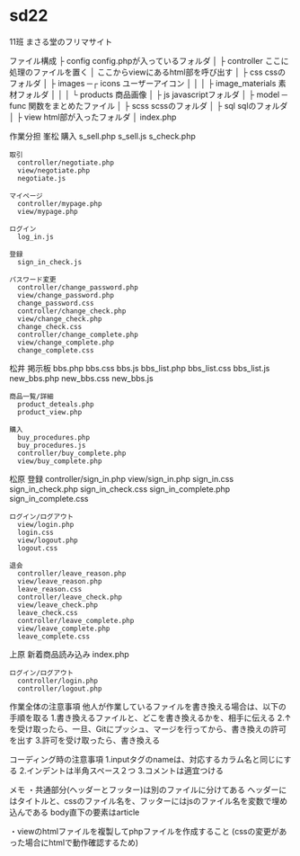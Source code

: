 # sd22
11班
まさる堂のフリマサイト


ファイル構成
├ config        config.phpが入っているフォルダ
│
├ controller    ここに処理のファイルを置く
│               ここからviewにあるhtml部を呼び出す
│
├ css           cssのフォルダ
│
├ images ─┌ icons           ユーザーアイコン
│         │
│         ├ image_materials 素材フォルダ
│         │
│         └ products        商品画像
│
├ js            javascriptフォルダ
│
├ model ─ func  関数をまとめたファイル
│
├ scss          scssのフォルダ
│
├ sql           sqlのフォルダ
│
├ view          html部が入ったフォルダ
│
index.php


作業分担
  峯松
    購入
      s_sell.php
      s_sell.js
      s_check.php

    取引
      controller/negotiate.php
      view/negotiate.php
      negotiate.js

    マイページ
      controller/mypage.php
      view/mypage.php

    ログイン
      log_in.js

    登録
      sign_in_check.js

    パスワード変更
      controller/change_password.php
      view/change_password.php
      change_password.css
      controller/change_check.php
      view/change_check.php
      change_check.css
      controller/change_complete.php
      view/change_complete.php
      change_complete.css


  松井
    掲示板
      bbs.php
      bbs.css
      bbs.js
      bbs_list.php
      bbs_list.css
      bbs_list.js
      new_bbs.php
      new_bbs.css
      new_bbs.js

    商品一覧/詳細
      product_deteals.php
      product_view.php

    購入
      buy_procedures.php
      buy_procedures.js
      controller/buy_complete.php
      view/buy_complete.php


  松原
    登録
      controller/sign_in.php
      view/sign_in.php
      sign_in.css
      sign_in_check.php
      sign_in_check.css
      sign_in_complete.php
      sign_in_complete.css

    ログイン/ログアウト
      view/login.php
      login.css
      view/logout.php
      logout.css

    退会 
      controller/leave_reason.php
      view/leave_reason.php
      leave_reason.css
      controller/leave_check.php
      view/leave_check.php
      leave_check.css
      controller/leave_complete.php
      view/leave_complete.php
      leave_complete.css


  上原
    新着商品読み込み
      index.php

    ログイン/ログアウト
      controller/login.php
      controller/logout.php


作業全体の注意事項
他人が作業しているファイルを書き換える場合は、以下の手順を取る
  1.書き換えるファイルと、どこを書き換えるかを、相手に伝える
  2.↑を受け取ったら、一旦、Gitにプッシュ、マージを行ってから、書き換えの許可を出す
  3.許可を受け取ったら、書き換える

コーディング時の注意事項
  1.inputタグのnameは、対応するカラム名と同じにする
  2.インデントは半角スペース２つ
  3.コメントは適宜つける


メモ
・共通部分(ヘッダーとフッター)は別のファイルに分けてある
    ヘッダーにはタイトルと、cssのファイル名を、フッターにはjsのファイル名を変数で埋め込んである
    body直下の要素はarticle

・viewのhtmlファイルを複製してphpファイルを作成すること
  (cssの変更があった場合にhtmlで動作確認するため)